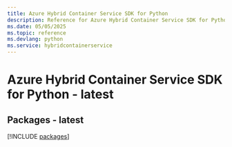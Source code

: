 ```yaml
---
title: Azure Hybrid Container Service SDK for Python
description: Reference for Azure Hybrid Container Service SDK for Python
ms.date: 05/05/2025
ms.topic: reference
ms.devlang: python
ms.service: hybridcontainerservice
---
```

# Azure Hybrid Container Service SDK for Python - latest
## Packages - latest
[!INCLUDE [packages](hybrid-container-service-index.md)]